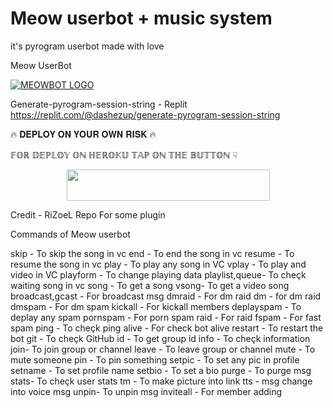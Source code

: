 # Meow userbot + music system
it's pyrogram userbot made with love

Meow UserBot

[![MEOWBOT LOGO](https://telegra.ph/file/3c2932815330a143fa1a8.png)](https://t.me/Murat_30_God )

Generate-pyrogram-session-string - Replit
https://replit.com/@dashezup/generate-pyrogram-session-string

🔥 𝐃𝐄𝐏𝐋𝐎𝐘 𝐎𝐍 𝐘𝐎𝐔𝐑 𝐎𝐖𝐍 𝐑𝐈𝐒𝐊 🔥

𝔽𝕆ℝ 𝔻𝔼ℙ𝕃𝕆𝕐 𝕆ℕ ℍ𝔼ℝ𝕆𝕂𝕌 𝕋𝔸ℙ 𝕆ℕ 𝕋ℍ𝔼 𝔹𝕌𝕋𝕋𝕆ℕ ☟︎︎︎


<p align="center"><a href="https://heroku.com/deploy?template=https://github.com/kaal0408/Meow">
  <img src="https://img.shields.io/badge/Deploy%20To%20Heroku-aqua?style=flat&logo=heroku" width="325" height="50.100" /></a></p>

Credit - RiZoeL Repo For some plugin




Commands of Meow userbot

skip - To skip the song in vc
end - To end the song in vc
resume - To resume the song in vc
play - To play any song in VC
vplay - To play and video in VC
playform - To change playing data 
playlist,queue- To cheçk waiting song in vc
song - To get a song
vsong- To get a video song
broadcast,gcast - For broadcast msg
dmraid - For dm raid
dm - for dm raid
dmspam - For dm spam
kickall - For kickall members
deplayspam - To deplay any spam
pornspam - For porn spam
raid - For raid 
fspam - For fast spam
ping - To cheçk ping
alive - For check bot alive
restart - To restart the bot
git <Username> - To cheçk GitHub
id - To get group id
info - To cheçk information
join<username>- To join group or channel
leave <username>- To leave group or channel
mute - To mute someone
pin - To pin something
setpic - To set any pic in profile
setname - To set profile name
setbio - To set a bio
purge - To purge msg
stats- To cheçk user stats
tm - To make picture into link
tts - msg change into voice msg
unpin- To unpin msg
inviteall - For member adding
